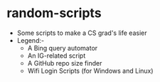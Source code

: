 # random-scripts

* Some scripts to make a CS grad's life easier
* Legend:-
  * A Bing query automator
  * An IG-related script
  * A GitHub repo size finder
  * Wifi Login Scripts (for Windows and Linux)
